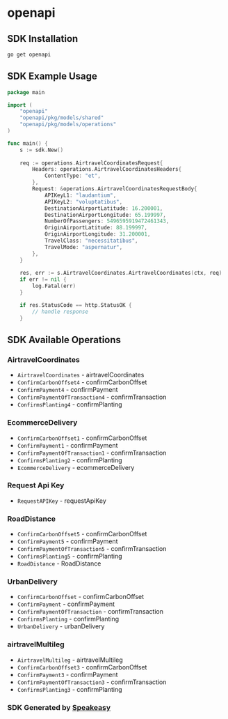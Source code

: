 # openapi

<!-- Start SDK Installation -->
## SDK Installation

```bash
go get openapi
```
<!-- End SDK Installation -->

## SDK Example Usage
<!-- Start SDK Example Usage -->
```go
package main

import (
    "openapi"
    "openapi/pkg/models/shared"
    "openapi/pkg/models/operations"
)

func main() {
    s := sdk.New()
    
    req := operations.AirtravelCoordinatesRequest{
        Headers: operations.AirtravelCoordinatesHeaders{
            ContentType: "et",
        },
        Request: &operations.AirtravelCoordinatesRequestBody{
            APIKeyL1: "laudantium",
            APIKeyL2: "voluptatibus",
            DestinationAirportLatitude: 16.200001,
            DestinationAirportLongitude: 65.199997,
            NumberOfPassengers: 5496595919472461343,
            OriginAirportLatitude: 88.199997,
            OriginAirportLongitude: 31.200001,
            TravelClass: "necessitatibus",
            TravelMode: "aspernatur",
        },
    }
    
    res, err := s.AirtravelCoordinates.AirtravelCoordinates(ctx, req)
    if err != nil {
        log.Fatal(err)
    }

    if res.StatusCode == http.StatusOK {
        // handle response
    }
```
<!-- End SDK Example Usage -->

<!-- Start SDK Available Operations -->
## SDK Available Operations

### AirtravelCoordinates

* `AirtravelCoordinates` - airtravelCoordinates
* `ConfirmCarbonOffset4` - confirmCarbonOffset
* `ConfirmPayment4` - confirmPayment
* `ConfirmPaymentOfTransaction4` - confirmTransaction
* `ConfirmsPlanting4` - confirmPlanting

### EcommerceDelivery

* `ConfirmCarbonOffset1` - confirmCarbonOffset
* `ConfirmPayment1` - confirmPayment
* `ConfirmPaymentOfTransaction1` - confirmTransaction
* `ConfirmsPlanting2` - confirmPlanting
* `EcommerceDelivery` - ecommerceDelivery

### Request Api Key

* `RequestAPIKey` - requestApiKey

### RoadDistance

* `ConfirmCarbonOffset5` - confirmCarbonOffset
* `ConfirmPayment5` - confirmPayment
* `ConfirmPaymentOfTransaction5` - confirmTransaction
* `ConfirmsPlanting5` - confirmPlanting
* `RoadDistance` - RoadDistance

### UrbanDelivery

* `ConfirmCarbonOffset` - confirmCarbonOffset
* `ConfirmPayment` - confirmPayment
* `ConfirmPaymentOfTransaction` - confirmTransaction
* `ConfirmsPlanting` - confirmPlanting
* `UrbanDelivery` - urbanDelivery

### airtravelMultileg

* `AirtravelMultileg` - airtravelMultileg
* `ConfirmCarbonOffset3` - confirmCarbonOffset
* `ConfirmPayment3` - confirmPayment
* `ConfirmPaymentOfTransaction3` - confirmTransaction
* `ConfirmsPlanting3` - confirmPlanting

<!-- End SDK Available Operations -->

### SDK Generated by [Speakeasy](https://docs.speakeasyapi.dev/docs/using-speakeasy/client-sdks)
